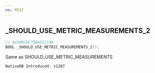 ```yaml
---
ns: MISC
---
```

## _SHOULD_USE_METRIC_MEASUREMENTS_2

```c
// 0x58BCDC75BA52110A
BOOL _SHOULD_USE_METRIC_MEASUREMENTS_2();
```

Same as SHOULD_USE_METRIC_MEASUREMENTS

```
NativeDB Introduced: v1207
```

